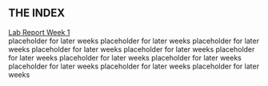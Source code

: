 
## THE INDEX ##

[Lab Report Week 1](https://github.com/ALDCLAB/cse15l-lab-reports/blob/main/lab_report_week1.md)  
placeholder for later weeks
placeholder for later weeks
placeholder for later weeks
placeholder for later weeks
placeholder for later weeks
placeholder for later weeks
placeholder for later weeks
placeholder for later weeks
placeholder for later weeks
placeholder for later weeks
placeholder for later weeks
